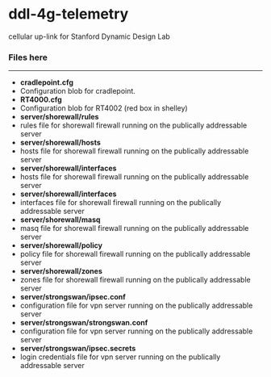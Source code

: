 ddl-4g-telemetry
================

cellular up-link for Stanford Dynamic Design Lab

### Files here
---
- **cradlepoint.cfg**
 - Configuration blob for cradlepoint.
- **RT4000.cfg**
 - Configuration blob for RT4002 (red box in shelley)
- **server/shorewall/rules**
 - rules file for shorewall firewall running on the publically addressable server
- **server/shorewall/hosts**
 - hosts file for shorewall firewall running on the publically addressable server
- **server/shorewall/interfaces**
 - hosts file for shorewall firewall running on the publically addressable server
- **server/shorewall/interfaces**
 - interfaces file for shorewall firewall running on the publically addressable server
- **server/shorewall/masq**
 - masq file for shorewall firewall running on the publically addressable server
- **server/shorewall/policy**
 - policy file for shorewall firewall running on the publically addressable server
- **server/shorewall/zones**
 - zones file for shorewall firewall running on the publically addressable server
- **server/strongswan/ipsec.conf**
 - configuration file for vpn server running on the publically addressable server
- **server/strongswan/strongswan.conf**
 - configuration file for vpn server running on the publically addressable server
- **server/strongswan/ipsec.secrets**
 - login credentials file for vpn server running on the publically addressable server
